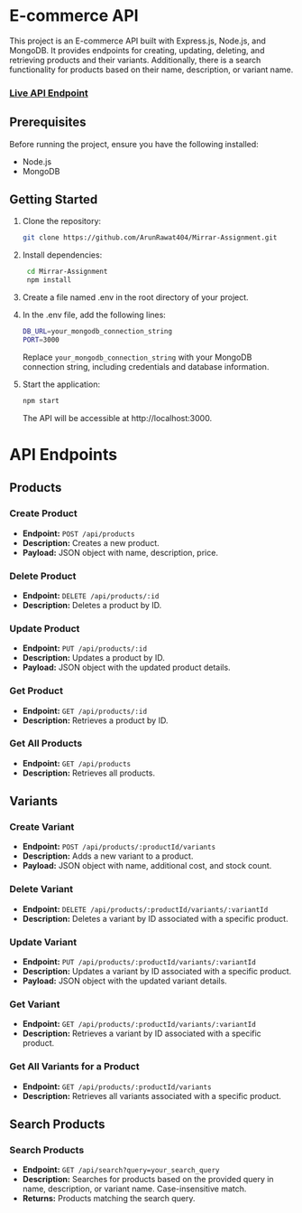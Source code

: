 # E-commerce API

This project is an E-commerce API built with Express.js, Node.js, and MongoDB. It provides endpoints for creating, updating, deleting, and retrieving products and their variants. Additionally, there is a search functionality for products based on their name, description, or variant name.

### [Live API Endpoint](https://mirrar-assignment-volw.onrender.com/api/)

## Prerequisites

Before running the project, ensure you have the following installed:

- Node.js
- MongoDB

## Getting Started

1. Clone the repository:

   ```bash
   git clone https://github.com/ArunRawat404/Mirrar-Assignment.git
   ```

2. Install dependencies:

   ```bash
    cd Mirrar-Assignment
    npm install
   ```

3. Create a file named .env in the root directory of your project.

4. In the .env file, add the following lines:

   ```bash
   DB_URL=your_mongodb_connection_string
   PORT=3000
   ```

   Replace `your_mongodb_connection_string` with your MongoDB connection string, including credentials and database information.

5. Start the application:

   ```bash
   npm start
   ```

   The API will be accessible at http://localhost:3000.

# API Endpoints

## Products

### Create Product

- **Endpoint:** `POST /api/products`
- **Description:** Creates a new product.
- **Payload:** JSON object with name, description, price.

### Delete Product

- **Endpoint:** `DELETE /api/products/:id`
- **Description:** Deletes a product by ID.

### Update Product

- **Endpoint:** `PUT /api/products/:id`
- **Description:** Updates a product by ID.
- **Payload:** JSON object with the updated product details.

### Get Product

- **Endpoint:** `GET /api/products/:id`
- **Description:** Retrieves a product by ID.

### Get All Products

- **Endpoint:** `GET /api/products`
- **Description:** Retrieves all products.

## Variants

### Create Variant

- **Endpoint:** `POST /api/products/:productId/variants`
- **Description:** Adds a new variant to a product.
- **Payload:** JSON object with name, additional cost, and stock count.

### Delete Variant

- **Endpoint:** `DELETE /api/products/:productId/variants/:variantId`
- **Description:** Deletes a variant by ID associated with a specific product.

### Update Variant

- **Endpoint:** `PUT /api/products/:productId/variants/:variantId`
- **Description:** Updates a variant by ID associated with a specific product.
- **Payload:** JSON object with the updated variant details.

### Get Variant

- **Endpoint:** `GET /api/products/:productId/variants/:variantId`
- **Description:** Retrieves a variant by ID associated with a specific product.

### Get All Variants for a Product

- **Endpoint:** `GET /api/products/:productId/variants`
- **Description:** Retrieves all variants associated with a specific product.

## Search Products

### Search Products

- **Endpoint:** `GET /api/search?query=your_search_query`
- **Description:** Searches for products based on the provided query in name, description, or variant name. Case-insensitive match.
- **Returns:** Products matching the search query.

